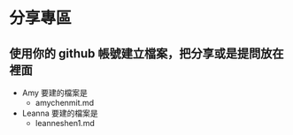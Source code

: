 
# 分享專區

## 使用你的 github 帳號建立檔案，把分享或是提問放在裡面
- Amy 要建的檔案是
    - amychenmit.md
- Leanna 要建的檔案是
    - leanneshen1.md